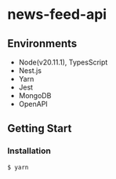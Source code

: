 news-feed-api
==============

## Environments
- Node(v20.11.1), TypesScript
- Nest.js
- Yarn
- Jest
- MongoDB
- OpenAPI

## Getting Start

### Installation
```bash
$ yarn
```

